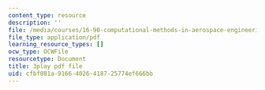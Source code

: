 ```yaml
---
content_type: resource
description: ''
file: /media/courses/16-90-computational-methods-in-aerospace-engineering-spring-2014/cfbf081a91664026418725774ef666bb_ZyoZukr_sUA.pdf
file_type: application/pdf
learning_resource_types: []
ocw_type: OCWFile
resourcetype: Document
title: 3play pdf file
uid: cfbf081a-9166-4026-4187-25774ef666bb
---
```


